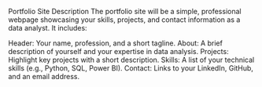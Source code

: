 Portfolio Site Description
The portfolio site will be a simple, professional webpage showcasing your skills, projects, and contact information as a data analyst. It includes:

Header: Your name, profession, and a short tagline.
About: A brief description of yourself and your expertise in data analysis.
Projects: Highlight key projects with a short description.
Skills: A list of your technical skills (e.g., Python, SQL, Power BI).
Contact: Links to your LinkedIn, GitHub, and an email address.